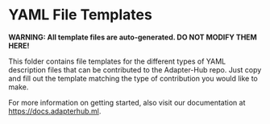 # YAML File Templates

**WARNING: All template files are auto-generated. DO NOT MODIFY THEM HERE!**

This folder contains file templates for the different types of YAML description files
that can be contributed to the Adapter-Hub repo. Just copy and fill out the template matching the type of contribution you would like to make.

For more information on getting started, also visit our documentation at https://docs.adapterhub.ml.
